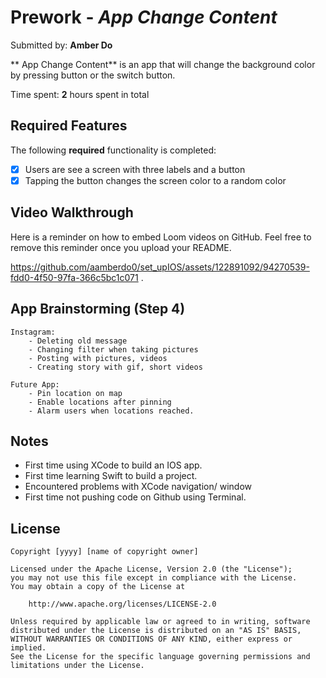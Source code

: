 # Prework - *App Change Content*

Submitted by: **Amber Do**

** App Change Content** is an app that will change the background color by pressing button or the switch button.

Time spent: **2** hours spent in total

## Required Features

The following **required** functionality is completed:

- [X] Users are see a screen with three labels and a button
- [X] Tapping the button changes the screen color to a random color
 
## Video Walkthrough

Here is a reminder on how to embed Loom videos on GitHub. Feel free to remove this reminder once you upload your README. 

https://github.com/aamberdo0/set_upIOS/assets/122891092/94270539-fdd0-4f50-97fa-366c5bc1c071 .

## App Brainstorming (Step 4)
    Instagram: 
        - Deleting old message
        - Changing filter when taking pictures
        - Posting with pictures, videos
        - Creating story with gif, short videos
    
    Future App:
        - Pin location on map
        - Enable locations after pinning
        - Alarm users when locations reached.

## Notes
- First time using XCode to build an IOS app.
- First time learning Swift to build a project. 
- Encountered problems with XCode navigation/ window
- First time not pushing code on Github using Terminal.

## License

    Copyright [yyyy] [name of copyright owner]

    Licensed under the Apache License, Version 2.0 (the "License");
    you may not use this file except in compliance with the License.
    You may obtain a copy of the License at

        http://www.apache.org/licenses/LICENSE-2.0

    Unless required by applicable law or agreed to in writing, software
    distributed under the License is distributed on an "AS IS" BASIS,
    WITHOUT WARRANTIES OR CONDITIONS OF ANY KIND, either express or implied.
    See the License for the specific language governing permissions and
    limitations under the License.
